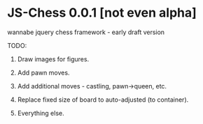 JS-Chess 0.0.1 [not even alpha]
========

wannabe jquery chess framework - early draft version 

TODO:

1. Draw images for figures.

2. Add pawn moves.

3. Add additional moves - castling, pawn->queen, etc.

4. Replace fixed size of board to auto-adjusted (to container).

5. Everything else.
